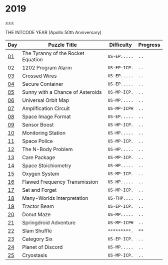 # 2019

[<<<](../README.md)

THE INTCODE YEAR (Apollo 50th Anniversary)

| Day                   | Puzzle Title                                  | Difficulty   | Progress |
|-----------------------|-----------------------------------------------|--------------|----------|
| [01](./d01/README.md) | The Tyranny of the Rocket Equation            | `US-EP.....` | `..`     |
| [02](./d02/README.md) | 1202 Program Alarm                            | `US-EP-ICP.` | `..`     | ICP
| [03](./d03/README.md) | Crossed Wires                                 | `US-EP.....` | `..`     |
| [04](./d04/README.md) | Secure Container                              | `US-EP.....` | `..`     |
| [05](./d05/README.md) | Sunny with a Chance of Asteroids              | `US-MP-ICP.` | `..`     | ICP
| [06](./d06/README.md) | Universal Orbit Map                           | `US-MP.....` | `..`     |
| [07](./d07/README.md) | Amplification Circuit                         | `US-MP-ICPH` | `..`     | ICP
| [08](./d08/README.md) | Space Image Format                            | `US-EP.....` | `..`     |
| [09](./d09/README.md) | Sensor Boost                                  | `US-HP-ICP.` | `..`     | ICP
| [10](./d10/README.md) | Monitoring Station                            | `US-HP.....` | `..`     |
| [11](./d11/README.md) | Space Police                                  | `US-MP-ICP.` | `..`     | ICP
| [12](./d12/README.md) | The N-Body Problem                            | `US-HP.....` | `..`     |
| [13](./d13/README.md) | Care Package                                  | `US-MP-ICP.` | `..`     | ICP
| [14](./d14/README.md) | Space Stoichiometry                           | `US-HP.....` | `..`     |
| [15](./d15/README.md) | Oxygen System                                 | `US-MP-ICP.` | `..`     | ICP
| [16](./d16/README.md) | Flawed Frequency Transmission                 | `US-HP.....` | `..`     |
| [17](./d17/README.md) | Set and Forget                                | `US-MP-ICP.` | `..`     | ICP
| [18](./d18/README.md) | Many-Worlds Interpretation                    | `US-THP....` | `..`     |
| [19](./d19/README.md) | Tractor Beam                                  | `US-EP-ICP.` | `..`     | ICP
| [20](./d20/README.md) | Donut Maze                                    | `US-MP.....` | `..`     |
| [21](./d21/README.md) | Springdroid Adventure                         | `US-MP-ICPH` | `..`     | ICP
| [22](./d22/README.md) | Slam Shuffle                                  | `*********.` | `**`     |
| [23](./d23/README.md) | Category Six                                  | `US-EP-ICP.` | `..`     | ICP
| [24](./d24/README.md) | Planet of Discord                             | `US-MP.....` | `..`     |
| [25](./d25/README.md) | Cryostasis                                    | `US-MP-ICP.` | `..`     | ICP

